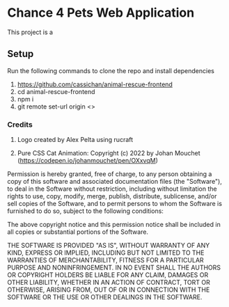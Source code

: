 # Chance 4 Pets Web Application

This project is a 

## Setup
Run the following commands to clone the repo and install dependencies
1. https://github.com/cassichan/animal-rescue-frontend
2. cd animal-rescue-frontend
3. npm i
4. git remote set-url origin   <<Your URL here>>


### Credits

1. Logo created by Alex Pelta using rucraft

2. Pure CSS Cat Animation: Copyright (c) 2022 by Johan Mouchet (https://codepen.io/johanmouchet/pen/OXxvqM)

Permission is hereby granted, free of charge, to any person obtaining a copy of this software and associated documentation files (the "Software"), to deal in the Software without restriction, including without limitation the rights to use, copy, modify, merge, publish, distribute, sublicense, and/or sell copies of the Software, and to permit persons to whom the Software is furnished to do so, subject to the following conditions:

The above copyright notice and this permission notice shall be included in all copies or substantial portions of the Software.

THE SOFTWARE IS PROVIDED "AS IS", WITHOUT WARRANTY OF ANY KIND, EXPRESS OR IMPLIED, INCLUDING BUT NOT LIMITED TO THE WARRANTIES OF MERCHANTABILITY, FITNESS FOR A PARTICULAR PURPOSE AND NONINFRINGEMENT. IN NO EVENT SHALL THE AUTHORS OR COPYRIGHT HOLDERS BE LIABLE FOR ANY CLAIM, DAMAGES OR OTHER LIABILITY, WHETHER IN AN ACTION OF CONTRACT, TORT OR OTHERWISE, ARISING FROM, OUT OF OR IN CONNECTION WITH THE SOFTWARE OR THE USE OR OTHER DEALINGS IN THE SOFTWARE.